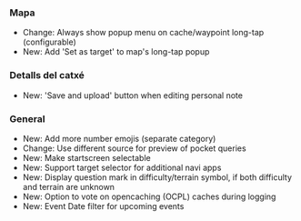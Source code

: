 ### Mapa
- Change: Always show popup menu on cache/waypoint long-tap (configurable)
- New: Add 'Set as target' to map's long-tap popup

### Detalls del catxé
- New: 'Save and upload' button when editing personal note

### General
- New: Add more number emojis (separate category)
- Change: Use different source for preview of pocket queries
- New: Make startscreen selectable
- New: Support target selector for additional navi apps
- New: Display question mark in difficulty/terrain symbol, if both difficulty and terrain are unknown
- New: Option to vote on opencaching (OCPL) caches during logging
- New: Event Date filter for upcoming events
